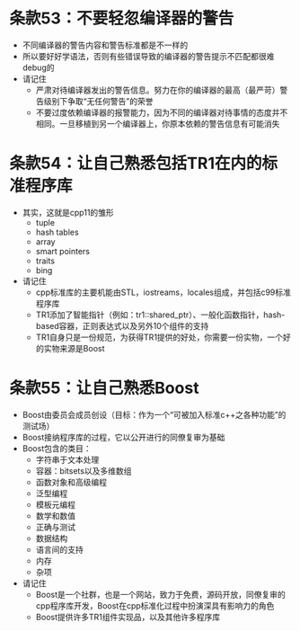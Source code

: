 # 条款53：不要轻忽编译器的警告

- 不同编译器的警告内容和警告标准都是不一样的
- 所以要好好学语法，否则有些错误导致的编译器的警告提示不匹配都很难debug的
- 请记住
  - 严肃对待编译器发出的警告信息。努力在你的编译器的最高（最严苛）警告级别下争取“无任何警告”的荣誉
  - 不要过度依赖编译器的报警能力，因为不同的编译器对待事情的态度并不相同。一旦移植到另一个编译器上，你原本依赖的警告信息有可能消失



# 条款54：让自己熟悉包括TR1在内的标准程序库

- 其实，这就是cpp11的雏形
  - tuple
  - hash tables
  - array
  - smart pointers
  - traits
  - bing
- 请记住
  - cpp标准库的主要机能由STL，iostreams，locales组成，并包括c99标准程序库
  - TR1添加了智能指针（例如：tr1::shared_ptr）、一般化函数指针，hash-based容器，正则表达式以及另外10个组件的支持
  - TR1自身只是一份规范，为获得TR1提供的好处，你需要一份实物，一个好的实物来源是Boost



# 条款55：让自己熟悉Boost

- Boost由委员会成员创设（目标：作为一个“可被加入标准c++之各种功能”的测试场）
- Boost接纳程序库的过程，它以公开进行的同僚复审为基础
- Boost包含的类目：
  - 字符串于文本处理
  - 容器：bitsets以及多维数组
  - 函数对象和高级编程
  - 泛型编程
  - 模板元编程
  - 数学和数值
  - 正确与测试
  - 数据结构
  - 语言间的支持
  - 内存
  - 杂项
- 请记住
  - Boost是一个社群，也是一个网站，致力于免费，源码开放，同僚复审的cpp程序库开发，Boost在cpp标准化过程中扮演深具有影响力的角色
  - Boost提供许多TR1组件实现品，以及其他许多程序库
